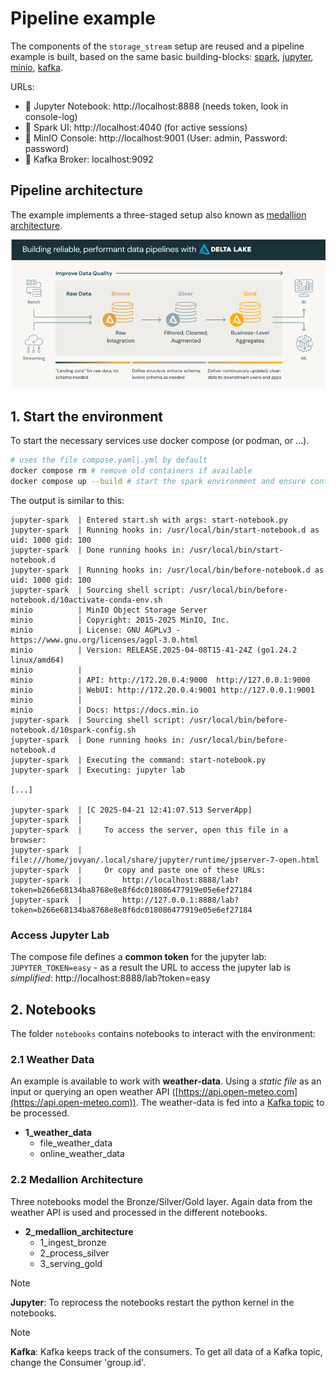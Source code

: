 # Pipeline example
The components of the `storage_stream` setup are reused and a pipeline example is built, based on the same basic building-blocks: [spark](https://spark.apache.org/), [jupyter](https://jupyter.org/), [minio](https://min.io/), [kafka](https://kafka.apache.org/).

URLs:
- 📌 Jupyter Notebook: http://localhost:8888 (needs token, look in console-log)
- 📌 Spark UI: http://localhost:4040 (for active sessions)
- 📌 MinIO Console: http://localhost:9001 (User: admin, Password: password)
- 📌 Kafka Broker: localhost:9092

## Pipeline architecture
The example implements a three-staged setup also known as [medallion architecture](https://www.databricks.com/glossary/medallion-architecture). 

![medallion architecture by databricks](.images/medallion_architecture.png)

## 1. Start the environment
To start the necessary services use docker compose (or podman, or ...).



```bash
# uses the file compose.yaml|.yml by default
docker compose rm # remove old containers if available
docker compose up --build # start the spark environment and ensure container is built
```

The output is similar to this:

```
jupyter-spark  | Entered start.sh with args: start-notebook.py
jupyter-spark  | Running hooks in: /usr/local/bin/start-notebook.d as uid: 1000 gid: 100
jupyter-spark  | Done running hooks in: /usr/local/bin/start-notebook.d
jupyter-spark  | Running hooks in: /usr/local/bin/before-notebook.d as uid: 1000 gid: 100
jupyter-spark  | Sourcing shell script: /usr/local/bin/before-notebook.d/10activate-conda-env.sh
minio          | MinIO Object Storage Server
minio          | Copyright: 2015-2025 MinIO, Inc.
minio          | License: GNU AGPLv3 - https://www.gnu.org/licenses/agpl-3.0.html
minio          | Version: RELEASE.2025-04-08T15-41-24Z (go1.24.2 linux/amd64)
minio          | 
minio          | API: http://172.20.0.4:9000  http://127.0.0.1:9000 
minio          | WebUI: http://172.20.0.4:9001 http://127.0.0.1:9001  
minio          | 
minio          | Docs: https://docs.min.io
jupyter-spark  | Sourcing shell script: /usr/local/bin/before-notebook.d/10spark-config.sh
jupyter-spark  | Done running hooks in: /usr/local/bin/before-notebook.d
jupyter-spark  | Executing the command: start-notebook.py
jupyter-spark  | Executing: jupyter lab

[...]

jupyter-spark  | [C 2025-04-21 12:41:07.513 ServerApp] 
jupyter-spark  |     
jupyter-spark  |     To access the server, open this file in a browser:
jupyter-spark  |         file:///home/jovyan/.local/share/jupyter/runtime/jpserver-7-open.html
jupyter-spark  |     Or copy and paste one of these URLs:
jupyter-spark  |         http://localhost:8888/lab?token=b266e68134ba8768e8e8f6dc018086477919e05e6ef27184
jupyter-spark  |         http://127.0.0.1:8888/lab?token=b266e68134ba8768e8e8f6dc018086477919e05e6ef27184

```

### Access Jupyter Lab
The compose file defines a **common token** for the jupyter lab:
`JUPYTER_TOKEN=easy` - as a result the URL to access the jupyter lab is *simplified*: http://localhost:8888/lab?token=easy

## 2. Notebooks
The folder `notebooks` contains notebooks to interact with the environment:

### 2.1 Weather Data
An example is available to work with **weather-data**. Using a *static file* as an input or querying an open weather API ([https://api.open-meteo.com](https://api.open-meteo.com)). The weather-data is fed into a [Kafka topic](https://kafka.apache.org/intro) to be processed.

- **1_weather_data**
  - file_weather_data
  - online_weather_data

### 2.2 Medallion Architecture
Three notebooks model the Bronze/Silver/Gold layer. Again data from the weather API is used and processed in the different notebooks. 

- **2_medallion_architecture**
  - 1_ingest_bronze
  - 2_process_silver
  - 3_serving_gold


> [!NOTE]  
> **Jupyter**: To reprocess the notebooks restart the python kernel in the notebooks. 

> [!NOTE]  
> **Kafka**: Kafka keeps track of the consumers. To get all data of a Kafka topic, change the Consumer 'group.id'.